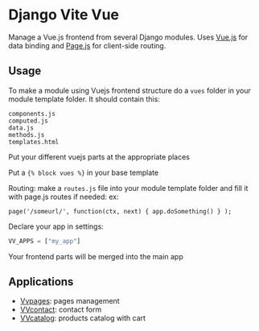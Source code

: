 # Django Vite Vue

Manage a Vue.js frontend from several Django modules. Uses [Vue.js](http://vuejs.org/) for data binding
and [Page.js](https://github.com/visionmedia/page.js) for client-side routing.

## Usage

To make a module using Vuejs frontend structure do a `vues` folder in your module template folder. It should contain this:

   ```
components.js
computed.js
data.js
methods.js
templates.html
   ```
   
Put your different vuejs parts at the appropriate places

Put a `{% block vues %}` in your base template 

Routing: make a `routes.js` file into your module template folder and fill it with page.js routes if needed: ex:

   ```javasccript
page('/someurl/', function(ctx, next) { app.doSomething() } );
   ```

Declare your app in settings:

   ```python
VV_APPS = ["my_app"]
   ```
   
Your frontend parts will be merged into the main app

## Applications

- [Vvpages](https://github.com/synw/django-vvpages): pages management
- [VVcontact](https://github.com/synw/django-vvcontact): contact form
- [VVcatalog](https://github.com/synw/django-vvcatalog): products catalog with cart
